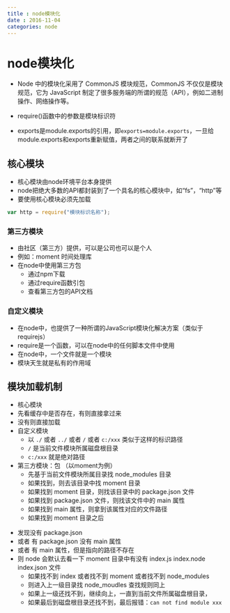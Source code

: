 ```yaml
---
title : node模块化
date : 2016-11-04
categories: node
---
```


# node模块化

- Node 中的模块化采用了 CommonJS 模块规范，CommonJS 不仅仅是模块规范，它为 JavaScript 制定了很多服务端的所谓的规范（API），例如二进制操作、网络操作等。

- require()函数中的参数是模块标识符

- exports是module.exports的引用，即`exports=module.exports`，一旦给module.exports和exports重新赋值，两者之间的联系就断开了

## 核心模块
*   核心模块由node环境平台本身提供
*   node把绝大多数的API都封装到了一个具名的核心模块中，如“fs”，“http”等
*   要使用核心模块必须先加载
```javascript
var http = require("模块标识名称");
```
### 第三方模块
- 由社区（第三方）提供，可以是公司也可以是个人
- 例如：moment  时间处理库
- 在node中使用第三方包
  + 通过npm下载
  + 通过require函数引包
  + 查看第三方包的API文档

### 自定义模块
- 在node中，也提供了一种所谓的JavaScript模块化解决方案（类似于requirejs）
- require是一个函数，可以在node中的任何脚本文件中使用
- 在node中，一个文件就是一个模块
- 模块天生就是私有的作用域

## 模块加载机制
- 核心模块
- 先看缓存中是否存在，有则直接拿过来
- 没有则直接加载
- 自定义模块
  + 以 `./` 或者 `../` 或者 `/` 或者 `c:/xxx` 类似于这样的标识路径
  + `/` 是当前文件模块所属磁盘根目录
  + `c:/xxx` 就是绝对路径
- 第三方模块：包  （以moment为例）
  + 先基于当前文件模块所属目录找 node_modules 目录
  + 如果找到，则去该目录中找 moment 目录
  + 如果找到 moment 目录，则找该目录中的 package.json 文件
  + 如果找到 package.json 文件，则找该文件中的 main 属性
  + 如果找到 main 属性，则拿到该属性对应的文件路径
  + 如果找到 moment 目录之后
* 发现没有 package.json 
* 或者 有 package.json 没有 main 属性
* 或者 有 main 属性，但是指向的路径不存在
* 则 node 会默认去看一下 moment 目录中有没有 index.js index.node index.json 文件
  + 如果找不到 index 或者找不到 moment 或者找不到 node_modules
  + 则进入上一级目录找 node_moudles 查找规则同上
  + 如果上一级还找不到，继续向上，一直到当前文件所属磁盘根目录，
  + 如果最后到磁盘根目录还找不到，最后报错：`can not find module xxx`
